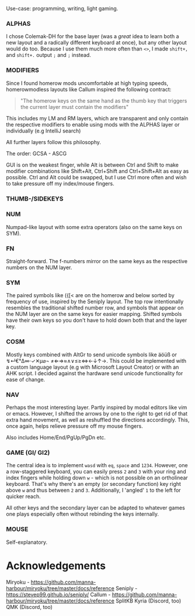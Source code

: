 Use-case: programming, writing, light gaming.


### ALPHAS
I chose Colemak-DH for the base layer (was a *great* idea to learn both a new layout and a radically different keyboard at once), but any other layout would do too.
Because I use them much more often than `<>`, I made `shift+,` and `shift+.` output `;` and `;` instead.

### MODIFIERS
Since I found homerow mods uncomfortable at high typing speeds, homerowmodless layouts like Callum inspired the following contract:

> "The homerow keys on the same hand as the thumb key that triggers the current layer must contain the modifiers"

This includes my LM and RM layers, which are transparent and only contain the respective modifiers to enable using mods with the ALPHAS layer or individually (e.g IntelliJ search)

All further layers follow this philosophy.

The order:
GCSA - ASCG

GUI is on the weakest finger, while Alt is between Ctrl and Shift to make modifier combinations like Shift+Alt, Ctrl+Shift and Ctrl+Shift+Alt as easy as possible. Ctrl and Alt could be swapped, but I use Ctrl more often and wish to take pressure off my index/mouse fingers.

### THUMB-/SIDEKEYS

### NUM
Numpad-like layout with some extra operators (also on the same keys on SYM).

### FN

Straight-forward. The f-numbers mirror on the same keys as the respective numbers on the NUM layer. 

### SYM

The paired symbols like ({[< are on the homerow and below sorted by frequency of use, inspired by the Seniply layout. The top row intentionally resembles the traditional shifted number row, and symbols that appear on the NUM layer are on the same keys for easier mapping. Shifted symbols have their own keys so you don't have to hold down both that and the layer key.

### COSM

Mostly keys combined with AltGr to send unicode symbols like äöüß or ↯↵€°Δ∞·✓✕μ⌀¬ ≠⇐⇒≈∧∨≤≥⇔←↓↑→. This could be implemented with a custom language layout (e.g with Microsoft Layout Creator) or with an AHK script. I decided against the hardware send unicode functionality for ease of change.

### NAV
Perhaps the most interesting layer.
Partly inspired by modal editors like vim or emacs. However, I shifted the arrows by one to the right to get rid of that extra hand movement, as well as reshuffled the directions accordingly. This, once again, helps relieve pressure off my mouse fingers.

Also includes Home/End/PgUp/PgDn etc.

### GAME (GI/ GI2)
The central idea is to implement `wasd` with `eq`, `space` and `1234`. However, one a row-staggered keyboard, you can easily press `2` and `3` with your ring and index fingers while holding down `w` - which is not possible on an ortholinear keyboard. That's why there's an empty (or secondary function) key right above `w` and thus between `2` and `3`. Additionally, I 'angled' `1` to the left for quicker reach.

All other keys and the secondary layer can be adapted to whatever games one plays especially often without rebinding the keys internally.

### MOUSE
Self-explanatory.

# Acknowledgements
Miryoku - https://github.com/manna-harbour/miryoku/tree/master/docs/reference
Seniply - https://stevep99.github.io/seniply/
Callum - https://github.com/manna-harbour/miryoku/tree/master/docs/reference
SplitKB Kyria (Discord, too)
QMK (Discord, too)